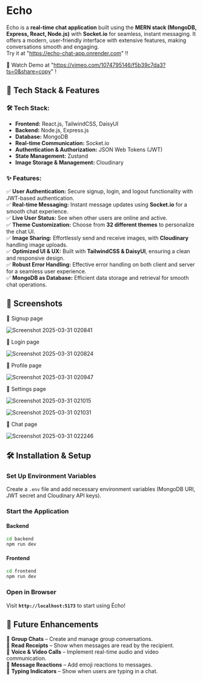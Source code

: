 # **Echo**  

Echo is a **real-time chat application** built using the **MERN stack (MongoDB, Express, React, Node.js)** with **Socket.io** for seamless, instant messaging. It offers a modern, user-friendly interface with extensive features, making conversations smooth and engaging.  
Try it at "https://echo-chat-app.onrender.com" !!

🎥 Watch Demo at "https://vimeo.com/1074795146/f5b39c7da3?ts=0&share=copy" !

## 🚀 **Tech Stack & Features**  

### **🛠 Tech Stack:**  
- **Frontend:** React.js, TailwindCSS, DaisyUI  
- **Backend:** Node.js, Express.js  
- **Database:** MongoDB  
- **Real-time Communication:** Socket.io  
- **Authentication & Authorization:** JSON Web Tokens (JWT)  
- **State Management:** Zustand  
- **Image Storage & Management:** Cloudinary  

### **✨ Features:**  
✅ **User Authentication:** Secure signup, login, and logout functionality with JWT-based authentication.  
✅ **Real-time Messaging:** Instant message updates using **Socket.io** for a smooth chat experience.  
✅ **Live User Status:** See when other users are online and active.  
✅ **Theme Customization:** Choose from **32 different themes** to personalize the chat UI.  
✅ **Image Sharing:** Effortlessly send and receive images, with **Cloudinary** handling image uploads.  
✅ **Optimized UI & UX:** Built with **TailwindCSS & DaisyUI**, ensuring a clean and responsive design.  
✅ **Robust Error Handling:** Effective error handling on both client and server for a seamless user experience.  
✅ **MongoDB as Database:** Efficient data storage and retrieval for smooth chat operations.  

## 📸 **Screenshots**  

📌 Signup page

 ![Screenshot 2025-03-31 020841](https://github.com/user-attachments/assets/f933b58d-4c09-41ed-bad7-8d8ce3f9682e)

📌 Login page

![Screenshot 2025-03-31 020824](https://github.com/user-attachments/assets/cc1a9d59-aaba-489f-b00c-029288f88185)

📌 Profile page

![Screenshot 2025-03-31 020947](https://github.com/user-attachments/assets/6c332e7b-49e5-4820-bb33-e329db28a82e)

📌 Settings page

![Screenshot 2025-03-31 021015](https://github.com/user-attachments/assets/3a017ed8-33d2-4e27-9b43-10dd1d75beb5)

![Screenshot 2025-03-31 021031](https://github.com/user-attachments/assets/6664263d-353a-4a04-9140-f7fc9be2ce0b)

📌 Chat page

![Screenshot 2025-03-31 022246](https://github.com/user-attachments/assets/ca8bbe87-c7a7-45ce-874b-a809ba43e072)

## 🛠 **Installation & Setup**  

### **Set Up Environment Variables**  
Create a `.env` file and add necessary environment variables (MongoDB URI, JWT secret and Cloudinary API keys).

### **Start the Application**  
#### Backend  
```bash
cd backend
npm run dev
```
#### Frontend  
```bash
cd frontend
npm run dev
```

### **Open in Browser**  
Visit **`http://localhost:5173`** to start using Écho!

## 🚀 **Future Enhancements**  
🔹 **Group Chats** – Create and manage group conversations.  
🔹 **Read Receipts** – Show when messages are read by the recipient.  
🔹 **Voice & Video Calls** – Implement real-time audio and video communication.  
🔹 **Message Reactions** – Add emoji reactions to messages.  
🔹 **Typing Indicators** – Show when users are typing in a chat.  
